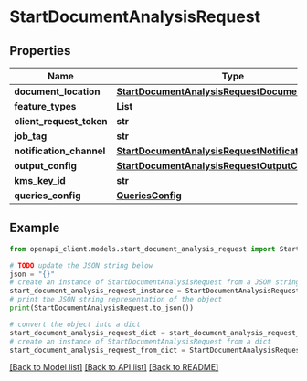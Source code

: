 # StartDocumentAnalysisRequest


## Properties

Name | Type | Description | Notes
------------ | ------------- | ------------- | -------------
**document_location** | [**StartDocumentAnalysisRequestDocumentLocation**](StartDocumentAnalysisRequestDocumentLocation.md) |  | 
**feature_types** | **List** |  | 
**client_request_token** | **str** |  | [optional] 
**job_tag** | **str** |  | [optional] 
**notification_channel** | [**StartDocumentAnalysisRequestNotificationChannel**](StartDocumentAnalysisRequestNotificationChannel.md) |  | [optional] 
**output_config** | [**StartDocumentAnalysisRequestOutputConfig**](StartDocumentAnalysisRequestOutputConfig.md) |  | [optional] 
**kms_key_id** | **str** |  | [optional] 
**queries_config** | [**QueriesConfig**](QueriesConfig.md) |  | [optional] 

## Example

```python
from openapi_client.models.start_document_analysis_request import StartDocumentAnalysisRequest

# TODO update the JSON string below
json = "{}"
# create an instance of StartDocumentAnalysisRequest from a JSON string
start_document_analysis_request_instance = StartDocumentAnalysisRequest.from_json(json)
# print the JSON string representation of the object
print(StartDocumentAnalysisRequest.to_json())

# convert the object into a dict
start_document_analysis_request_dict = start_document_analysis_request_instance.to_dict()
# create an instance of StartDocumentAnalysisRequest from a dict
start_document_analysis_request_from_dict = StartDocumentAnalysisRequest.from_dict(start_document_analysis_request_dict)
```
[[Back to Model list]](../README.md#documentation-for-models) [[Back to API list]](../README.md#documentation-for-api-endpoints) [[Back to README]](../README.md)


